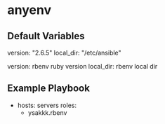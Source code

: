 # anyenv

Default Variables
--------------
version: "2.6.5"
local_dir: "/etc/ansible"

  version:   rbenv ruby version 
  local_dir: rbenv local dir 

Example Playbook
----------------

- hosts: servers
  roles:
  - ysakkk.rbenv


